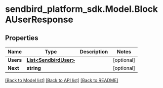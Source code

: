 
# sendbird_platform_sdk.Model.BlockAUserResponse

## Properties

Name | Type | Description | Notes
------------ | ------------- | ------------- | -------------
**Users** | [**List&lt;SendbirdUser&gt;**](SendbirdUser.md) |  | [optional] 
**Next** | **string** |  | [optional] 

[[Back to Model list]](../README.md#documentation-for-models)
[[Back to API list]](../README.md#documentation-for-api-endpoints)
[[Back to README]](../README.md)

